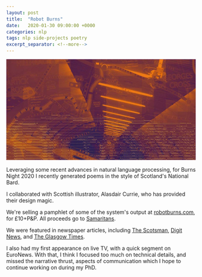 ```yaml
---
layout: post
title:  "Robot Burns"
date:   2020-01-30 09:00:00 +0000
categories: nlp
tags: nlp side-projects poetry
excerpt_separator: <!--more-->
---
```


![](/assets/robot_burns/cut_cess.jpg)

Leveraging some recent advances in natural language processing, for Burns Night 2020 I recently generated poems in the style of Scotland's National Bard.

I collaborated with Scottish illustrator, Alasdair Currie, who has provided their design magic.

We're selling a pamphlet of some of the system's output at [robotburns.com](https://www.robotburns.com/), for £10+P&P.  All proceeds go to [Samaritans](https://www.samaritans.org/scotland/samaritans-in-scotland/).

We were featured in newspaper articles, including [The Scotsman](https://www.scotsman.com/news/politics/robot-burns-poems-created-by-artificial-intelligence-1-5078792), [Digit News](https://web.archive.org/save/https://www.digit.fyi/glasgow-student-creates-robert-burns-ai-poem-generator/), and [The Glasgow Times](https://www.glasgowtimes.co.uk/news/18176105.robot-burns-artificial-intelligence-celebrating-robert-burns/).

I also had my first appearance on live TV, with a quick segment on EuroNews.  With that, I think I focused too much on technical details, and missed the narrative thrust, aspects of communication which I hope to continue working on during my PhD.

<!--more-->

<!-- Folk with at least a pop-sci interest in machine learning will probably have heard of GPT-2, -->
